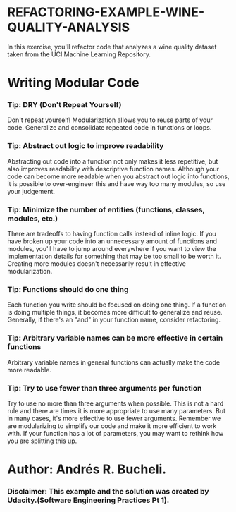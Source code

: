 # REFACTORING-EXAMPLE-WINE-QUALITY-ANALYSIS

In this exercise, you'll refactor code that analyzes a wine quality dataset taken from the UCI Machine Learning Repository.

# Writing Modular Code

### Tip: DRY (Don't Repeat Yourself)
Don't repeat yourself! Modularization allows you to reuse parts of your code. Generalize and consolidate repeated code in functions or 
loops.

### Tip: Abstract out logic to improve readability
Abstracting out code into a function not only makes it less repetitive, but also improves readability with descriptive function names. 
Although your code can become more readable when you abstract out logic into functions, it is possible to over-engineer this and have way 
too many modules, so use your judgement.

### Tip: Minimize the number of entities (functions, classes, modules, etc.)
There are tradeoffs to having function calls instead of inline logic. If you have broken up your code into an unnecessary amount of 
functions and modules, you'll have to jump around everywhere if you want to view the implementation details for something that may be 
too small to be worth it. Creating more modules doesn't necessarily result in effective modularization.

### Tip: Functions should do one thing
Each function you write should be focused on doing one thing. If a function is doing multiple things, it becomes more difficult to 
generalize and reuse. Generally, if there's an "and" in your function name, consider refactoring.

### Tip: Arbitrary variable names can be more effective in certain functions
Arbitrary variable names in general functions can actually make the code more readable.

### Tip: Try to use fewer than three arguments per function
Try to use no more than three arguments when possible. This is not a hard rule and there are times it is more appropriate to use many 
parameters. But in many cases, it's more effective to use fewer arguments. Remember we are modularizing to simplify our code and make it
more efficient to work with. If your function has a lot of parameters, you may want to rethink how you are splitting this up.


# Author: Andrés R. Bucheli.
### Disclaimer: This example and the solution was created by Udacity.(Software Engineering Practices Pt 1).
